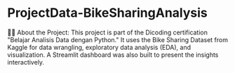 # ProjectData-BikeSharingAnalysis
🚴‍♀️ About the Project: This project is part of the Dicoding certification "Belajar Analisis Data dengan Python." It uses the Bike Sharing Dataset from Kaggle for data wrangling, exploratory data analysis (EDA), and visualization. A Streamlit dashboard was also built to present the insights interactively.

